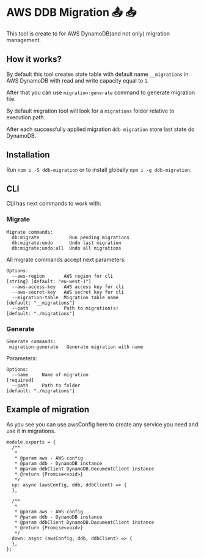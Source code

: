 # AWS DDB Migration :outbox_tray: :inbox_tray:

This tool is create to for AWS DynamoDB(and not only) migration management. 

## How it works?

By default this tool creates state table with default name `__migrations` in AWS DynamoDB with read and write capacity equal to `1`. 

After that you can use `migration:generate` command to generate migration file. 

By default migration tool will look for a `migrations` folder relative to execution path. 

After each successfully applied migration `ddb-migration` store last state do DynamoDB.

## Installation

Run `npm i -S ddb-migration` or to install globally `npm i -g ddb-migration`.

## CLI

CLI has next commands to work with:

### Migrate

```
Migrate commands:
  db:migrate           Run pending migrations
  db:migrate:undo      Undo last migration
  db:migrate:undo:all  Undo all migrations
```

All migrate commands accept next parameters:

```
Options:
  --aws-region       AWS region for cli                                                                               [string] [default: "eu-west-1"]
  --aws-access-key   AWS access key for cli
  --aws-secret-key   AWS secret key for cli
  --migration-table  Migration table name                                                                                   [default: "__migrations"]
  --path             Path to migration(s)                                                                                   [default: "./migrations"]
  ```
  
 ### Generate 
 
 ```
 Generate commands:
  migration:generate   Generate migration with name
```

Parameters:

```
Options:
  --name     Name of migration                                                                                                             [required]
  --path     Path to folder                                                                                                 [default: "./migrations"]
```

## Example of migration

As you see you can use awsConfig here to create any service you need and use it in migrations.

```
module.exports = {
  /**
   *
   * @param aws - AWS config
   * @param ddb - DynamoDB instance
   * @param ddbClient DynamoDB.DocumentClient instance
   * @return {Promise<void>}
   */
  up: async (awsConfig, ddb, ddbClient) => {
  },

  /**
   *
   * @param aws - AWS config
   * @param ddb - DynamoDB instance
   * @param ddbClient DynamoDB.DocumentClient instance
   * @return {Promise<void>}
   */
  down: async (awsConfig, ddb, ddbClient) => {
  },
};

```
